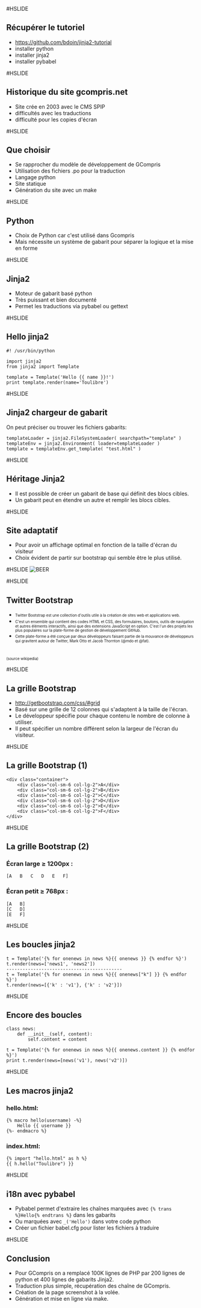 #HSLIDE
<style>
    small {
        font-size: 0.7em;
    }
</style>
## Récupérer le tutoriel
- https://github.com/bdoin/jinja2-tutorial
- installer python
- installer jinja2
- installer pybabel

#HSLIDE
## Historique du site gcompris.net
- Site crée en 2003 avec le CMS SPIP
- difficultés avec les traductions
- difficulté pour les copies d'écran

#HSLIDE
## Que choisir
- Se rapprocher du modèle de développement de GCompris
- Utilisation des fichiers .po pour la traduction
- Langage python
- Site statique
- Génération du site avec un make

#HSLIDE
## Python
- Choix de Python car c'est utilisé dans Gcompris
- Mais nécessite un système de gabarit pour séparer la logique et la mise en forme

#HSLIDE
## Jinja2
- Moteur de gabarit basé python
- Très puissant et bien documenté
- Permet les traductions via pybabel ou gettext

#HSLIDE
## Hello jinja2

    #! /usr/bin/python

    import jinja2
    from jinja2 import Template

    template = Template('Hello {{ name }}!')
    print template.render(name='Toulibre')

#HSLIDE
## Jinja2 chargeur de gabarit

On peut préciser ou trouver les fichiers gabarits:

    templateLoader = jinja2.FileSystemLoader( searchpath="template" )
    templateEnv = jinja2.Environment( loader=templateLoader )
    template = templateEnv.get_template( "test.html" )

#HSLIDE
## Héritage Jinja2
- Il est possible de créer un gabarit de base qui définit des blocs cibles.
- Un gabarit peut en étendre un autre et remplir les blocs cibles.

#HSLIDE
## Site adaptatif
- Pour avoir un affichage optimal en fonction de la taille d'écran du visiteur
- Choix évident de partir sur bootstrap qui semble être le plus utilisé.

#HSLIDE
![BEER](https://blog.stephaniewalter.fr/wp-content/uploads/2013/06/content-is-like-water-12401.jpg)

#HSLIDE
## Twitter Bootstrap
- <small>Twitter Bootstrap est une collection d'outils utile à la création de sites web et applications web.</small>
- <small>C'est un ensemble qui contient des codes HTML et CSS, des formulaires, boutons, outils de navigation et autres éléments interactifs, ainsi que des extensions JavaScript en option. C'est l'un des projets les plus populaires sur la plate-forme de gestion de développement GitHub.</small>
- <small>Cette plate-forme a été conçue par deux développeurs faisant partie de la mouvance de développeurs qui gravitent autour de Twitter, Mark Otto et Jacob Thornton (@mdo et @fat).
<br/>
<br/>(source wikipedia)</small>

#HSLIDE
## La grille Bootstrap
- http://getbootstrap.com/css/#grid
- Basé sur une grille de 12 colonnes qui s'adaptent à la taille de l'écran.
- Le développeur spécifie pour chaque contenu le nombre de colonne à utiliser.
- Il peut spécifier un nombre différent selon la largeur de l'écran du visiteur.

#HSLIDE
## La grille Bootstrap (1)

    <div class="container">
        <div class="col-sm-6 col-lg-2">A</div>
        <div class="col-sm-6 col-lg-2">B</div>
        <div class="col-sm-6 col-lg-2">C</div>
        <div class="col-sm-6 col-lg-2">D</div>
        <div class="col-sm-6 col-lg-2">E</div>
        <div class="col-sm-6 col-lg-2">F</div>
    </div>

#HSLIDE
## La grille Bootstrap (2)

### Écran large ≥ 1200px :
    [A   B   C   D   E   F]

### Écran petit ≥  768px :
    [A   B]
    [C   D]
    [E   F]

#HSLIDE
## Les boucles jinja2

    t = Template('{% for onenews in news %}{{ onenews }} {% endfor %}')
    t.render(news=['news1', 'news2'])
    -------------------------------------------
    t = Template('{% for onenews in news %}{{ onenews["k"] }} {% endfor %}')
    t.render(news=[{'k' : 'v1'}, {'k' : 'v2'}])


#HSLIDE
## Encore des boucles

    class news:
        def __init__(self, content):
            self.content = content

    t = Template('{% for onenews in news %}{{ onenews.content }} {% endfor %}')
    print t.render(news=[news('v1'), news('v2')])

#HSLIDE
## Les macros jinja2

### hello.html:

    {% macro hello(username) -%}
        Hello {{ username }}
    {%- endmacro %}

### index.html:

    {% import "hello.html" as h %}
    {{ h.hello("Toulibre") }}

#HSLIDE
## i18n avec pybabel
- Pybabel permet d'extraire les chaînes marquées avec `{% trans %}Hello{% endtrans %}` dans les gabarits
- Ou marquées avec `_('Hello')` dans votre code python
- Créer un fichier babel.cfg pour lister les fichiers à traduire

#HSLIDE
## Conclusion
- Pour GCompris on a remplacé 100K lignes de PHP par 200 lignes de python et 400 lignes de gabarits Jinja2.
- Traduction plus simple, récupération des chaîne de GCompris.
- Création de la page screenshot à la volée.
- Génération et mise en ligne via make.
